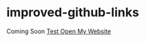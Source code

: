 # improved-github-links
Coming Soon
[Test Open My Website](http://127.0.0.1:5000/linkify?myLink=https://github.com/dev-nolant/UCCS-Mimir-Help&gotoLink=https://nolant.org)
